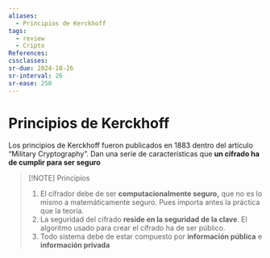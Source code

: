 ```yaml
---
aliases:
  - Principios de Kerckhoff
tags:
  - review
  - Cripto
References: 
cssclasses:
sr-due: 2024-10-26
sr-interval: 26
sr-ease: 250
---
```

# Principios de Kerckhoff
Los principios de Kerckhoff fueron publicados en 1883 dentro del artículo “Military Cryptography”. Dan una serie de características que **un cifrado ha de cumplir para ser seguro**

> [!NOTE] Principios
> 1. El cifrador debe de ser **computacionalmente seguro,** que no es lo mismo a matemáticamente seguro. Pues importa antes la práctica que la teoría.
> 2. La seguridad del cifrado **reside en la seguridad de la clave**. El algoritmo usado para crear el cifrado ha de ser público.
> 3. Todo sistema debe de estar compuesto por **información pública** e **información privada**
